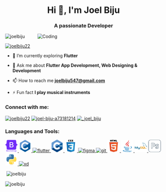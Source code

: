 <!--[![MasterHead](https://i.pinimg.com/originals/6c/bd/c4/6cbdc4e62a5bf777fa92ef237fa5d947.gif)](https://joelbiju.io)
-->
<h1 align="center">Hi 👋, I'm Joel Biju</h1>
<h3 align="center">A passionate Developer</h3>
<img src="https://miro.medium.com/max/1360/0*7Q3yvSIv_t0ioJ-Z.gif"  alt="Coding" align="right" width="400">

<p align="left"> <img src="https://komarev.com/ghpvc/?username=joelbiju&label=Profile%20views&color=0e75b6&style=flat" alt="joelbiju" /> </p>

<p align="left"> <a href="https://twitter.com/joelbiju22" target="blank"><img src="https://img.shields.io/twitter/follow/joelbiju22?logo=twitter&style=for-the-badge" alt="joelbiju22" /></a> </p>

- 🌱 I’m currently exploring **Flutter**

- 💬 Ask me about **Flutter App Development, Web Designing & Development**

- 📫 How to reach me **joelbiju547@gmail.com**

- ⚡ Fun fact **I play musical instruments**

<h3 align="left">Connect with me:</h3>
<p align="left">
<a href="https://twitter.com/joelbiju22" target="blank"><img align="center" src="https://raw.githubusercontent.com/rahuldkjain/github-profile-readme-generator/master/src/images/icons/Social/twitter.svg" alt="joelbiju22" height="30" width="40" /></a>
<a href="https://linkedin.com/in/joel-biju-a73181214" target="blank"><img align="center" src="https://raw.githubusercontent.com/rahuldkjain/github-profile-readme-generator/master/src/images/icons/Social/linked-in-alt.svg" alt="joel-biju-a73181214" height="30" width="40" /></a>
<a href="https://instagram.com/_joel_biju" target="blank"><img align="center" src="https://raw.githubusercontent.com/rahuldkjain/github-profile-readme-generator/master/src/images/icons/Social/instagram.svg" alt="_joel_biju" height="30" width="40" /></a>
</p>

<h3 align="left">Languages and Tools:</h3>
<p align="left"> <a href="https://getbootstrap.com" target="_blank" rel="noreferrer"> <img src="https://raw.githubusercontent.com/devicons/devicon/master/icons/bootstrap/bootstrap-plain-wordmark.svg" alt="bootstrap" width="40" height="40"/> </a> <a href="https://www.cprogramming.com/" target="_blank" rel="noreferrer"> <img src="https://raw.githubusercontent.com/devicons/devicon/master/icons/c/c-original.svg" alt="c" width="40" height="40"/> </a> <a href="https://flutter.dev" target="_blank" rel="noreferrer"> <img src="https://www.vectorlogo.zone/logos/flutterio/flutterio-icon.svg" alt="flutter" width="40" height="40"/> <a href="https://www.w3schools.com/cpp/" target="_blank" rel="noreferrer"> <img src="https://raw.githubusercontent.com/devicons/devicon/master/icons/cplusplus/cplusplus-original.svg" alt="cplusplus" width="40" height="40"/> </a> <a href="https://www.w3schools.com/css/" target="_blank" rel="noreferrer"> <img src="https://raw.githubusercontent.com/devicons/devicon/master/icons/css3/css3-original-wordmark.svg" alt="css3" width="40" height="40"/> </a> <a href="https://www.figma.com/" target="_blank" rel="noreferrer"> <img src="https://www.vectorlogo.zone/logos/figma/figma-icon.svg" alt="figma" width="40" height="40"/> </a> <a href="https://git-scm.com/" target="_blank" rel="noreferrer"> <img src="https://www.vectorlogo.zone/logos/git-scm/git-scm-icon.svg" alt="git" width="40" height="40"/> </a> <a href="https://www.w3.org/html/" target="_blank" rel="noreferrer"> <img src="https://raw.githubusercontent.com/devicons/devicon/master/icons/html5/html5-original-wordmark.svg" alt="html5" width="40" height="40"/> </a> <a href="https://www.java.com" target="_blank" rel="noreferrer"> <img src="https://raw.githubusercontent.com/devicons/devicon/master/icons/java/java-original.svg" alt="java" width="40" height="40"/> </a> <a href="https://www.mysql.com/" target="_blank" rel="noreferrer"> <img src="https://raw.githubusercontent.com/devicons/devicon/master/icons/mysql/mysql-original-wordmark.svg" alt="mysql" width="40" height="40"/> </a> <a href="https://www.photoshop.com/en" target="_blank" rel="noreferrer"> <img src="https://raw.githubusercontent.com/devicons/devicon/master/icons/photoshop/photoshop-line.svg" alt="photoshop" width="40" height="40"/> </a> <a href="https://www.python.org" target="_blank" rel="noreferrer"> <img src="https://raw.githubusercontent.com/devicons/devicon/master/icons/python/python-original.svg" alt="python" width="40" height="40"/> </a> <a href="https://www.adobe.com/products/xd.html" target="_blank" rel="noreferrer"> <img src="https://cdn.worldvectorlogo.com/logos/adobe-xd.svg" alt="xd" width="40" height="40"/> </a> </p>


<p>&nbsp;<img align="center" src="https://github-readme-stats.vercel.app/api?username=joelbiju&show_icons=true&locale=en&theme=blue-green" alt="joelbiju" /></p>

<p><img align="center" src="https://github-readme-streak-stats.herokuapp.com/?user=joelbiju&theme=blue-green" alt="joelbiju" /></p>
